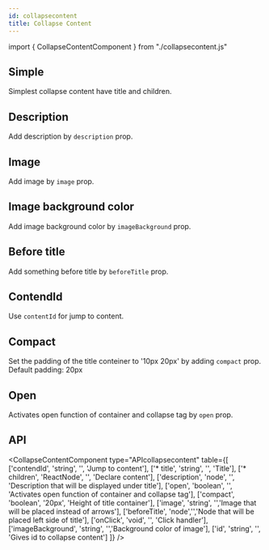 ```yaml
---
id: collapsecontent
title: Collapse Content
---
```


import { CollapseContentComponent } from "./collapsecontent.js"

## Simple

<p>Simplest collapse content have title and children.</p>
<CollapseContentComponent />

## Description

<p>Add description by <code>description</code> prop. </p>
<CollapseContentComponent type="desc" text="Description"/>

## Image

<p>Add image by <code>image</code> prop. </p>
<CollapseContentComponent img="https://erxes.io/static/images/logo/logo_dark.svg" />

## Image background color

<p>Add image background color by <code>imageBackground</code> prop. </p>
<CollapseContentComponent img="https://erxes.io/static/images/logo/logo_dark.svg" color="yellow"/>

## Before title

<p>Add something before title by <code>beforeTitle</code> prop. </p>
<CollapseContentComponent type ="icon" text="O"/>

## ContendId

<p>Use <code>contentId</code> for jump to content.</p>
<CollapseContentComponent type="contentid" text="contendId"/>

## Compact

<p>Set the padding of the title conteiner to '10px 20px' by adding <code>compact</code> prop. Default padding: 20px</p>
<CollapseContentComponent comp />

## Open

<p>Activates open function of container and collapse tag by <code>open</code> prop. </p>
<CollapseContentComponent opens />

## API

<CollapseContentComponent type="APIcollapsecontent" table={[
  ['contendId', 'string', '', 'Jump to content'],
  ['* title', 'string', '', 'Title'],
  ['* children', 'ReactNode', '', 'Declare content'],
  ['description', 'node', '', 'Description that will be displayed under title'],
  ['open', 'boolean', '', 'Activates open function of container and collapse tag'],
  ['compact', 'boolean', '20px', 'Height of title container'],
  ['image', 'string', '','Image that will be placed instead of arrows'],
  ['beforeTitle', 'node','','Node that will be placed left side of title'],
  ['onClick', 'void', '', 'Click handler'],
  ['imageBackground', 'string', '','Background color of image'],
  ['id', 'string', '', 'Gives id to collapse content']
]} />